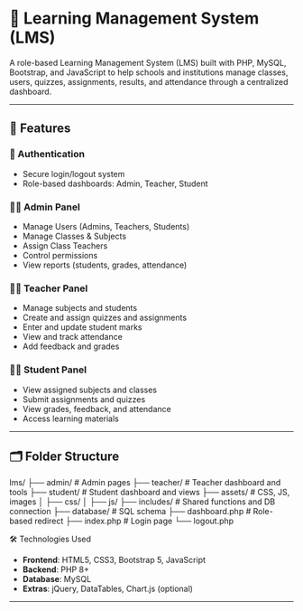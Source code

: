 # 📘 Learning Management System (LMS)

A role-based Learning Management System (LMS) built with PHP, MySQL, Bootstrap, and JavaScript to help schools and institutions manage classes, users, quizzes, assignments, results, and attendance through a centralized dashboard.

---

## 🚀 Features

### 🔐 Authentication
- Secure login/logout system
- Role-based dashboards: Admin, Teacher, Student

### 👩‍🏫 Admin Panel
- Manage Users (Admins, Teachers, Students)
- Manage Classes & Subjects
- Assign Class Teachers
- Control permissions
- View reports (students, grades, attendance)

### 👨‍🏫 Teacher Panel
- Manage subjects and students
- Create and assign quizzes and assignments
- Enter and update student marks
- View and track attendance
- Add feedback and grades

### 👨‍🎓 Student Panel
- View assigned subjects and classes
- Submit assignments and quizzes
- View grades, feedback, and attendance
- Access learning materials
---

## 🗂️ Folder Structure
lms/
├── admin/ # Admin pages
├── teacher/ # Teacher dashboard and tools
├── student/ # Student dashboard and views
├── assets/ # CSS, JS, images
│ ├── css/
│ ├── js/
├── includes/ # Shared functions and DB connection
├── database/ # SQL schema
├── dashboard.php # Role-based redirect
├── index.php # Login page
└── logout.php

 🛠️ Technologies Used

- **Frontend**: HTML5, CSS3, Bootstrap 5, JavaScript
- **Backend**: PHP 8+
- **Database**: MySQL
- **Extras**: jQuery, DataTables, Chart.js (optional)

---
